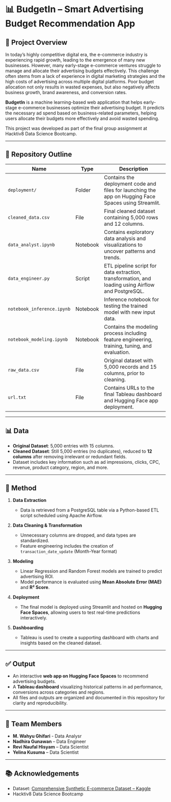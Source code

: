 # 📊 BudgetIn – Smart Advertising Budget Recommendation App

## 📌 Project Overview
In today’s highly competitive digital era, the e-commerce industry is experiencing rapid growth, leading to the emergence of many new businesses. However, many early-stage e-commerce ventures struggle to manage and allocate their advertising budgets effectively. This challenge often stems from a lack of experience in digital marketing strategies and the high costs of advertising across multiple digital platforms. Poor budget allocation not only results in wasted expenses, but also negatively affects business growth, brand awareness, and conversion rates.

**BudgetIn** is a machine learning-based web application that helps early-stage e-commerce businesses optimize their advertising budget. It predicts the necessary ad spend based on business-related parameters, helping users allocate their budgets more effectively and avoid wasted spending.

This project was developed as part of the final group assignment at Hacktiv8 Data Science Bootcamp.

---

## 📁 Repository Outline
| Name | Type | Description |
|------|------|-------------|
| `deployment/` | Folder | Contains the deployment code and files for launching the app on Hugging Face Spaces using Streamlit. |
| `cleaned_data.csv` | File | Final cleaned dataset containing 5,000 rows and 12 columns. |
| `data_analyst.ipynb` | Notebook | Contains exploratory data analysis and visualizations to uncover patterns and trends. |
| `data_engineer.py` | Script | ETL pipeline script for data extraction, transformation, and loading using Airflow and PostgreSQL. |
| `notebook_inference.ipynb` | Notebook | Inference notebook for testing the trained model with new input data. |
| `notebook_modeling.ipynb` | Notebook | Contains the modeling process including feature engineering, training, tuning, and evaluation. |
| `raw_data.csv` | File | Original dataset with 5,000 records and 15 columns, prior to cleaning. |
| `url.txt` | File | Contains URLs to the final Tableau dashboard and Hugging Face app deployment. |

---

## 📊 Data
- **Original Dataset**: 5,000 entries with 15 columns.
- **Cleaned Dataset**: Still 5,000 entries (no duplicates), reduced to **12 columns** after removing irrelevant or redundant fields.
- Dataset includes key information such as ad impressions, clicks, CPC, revenue, product category, region, and more.

---

## 🔁 Method

1. **Data Extraction**  
   - Data is retrieved from a PostgreSQL table via a Python-based ETL script scheduled using Apache Airflow.

2. **Data Cleaning & Transformation**  
   - Unnecessary columns are dropped, and data types are standardized.
   - Feature engineering includes the creation of `transaction_date_update` (Month-Year format)

3. **Modeling**  
   - Linear Regression and Random Forest models are trained to predict advertising ROI.
   - Model performance is evaluated using **Mean Absolute Error (MAE)** and **R² Score**.

4. **Deployment**  
   - The final model is deployed using Streamlit and hosted on **Hugging Face Spaces**, allowing users to test real-time predictions interactively.

5. **Dashboarding**  
   - Tableau is used to create a supporting dashboard with charts and insights based on the cleaned dataset.

---

## ✅ Output
- An interactive **web app on Hugging Face Spaces** to recommend advertising budgets.
- A **Tableau dashboard** visualizing historical patterns in ad performance, conversions across categories and regions.
- All files and outputs are organized and documented in this repository for clarity and reproducibility.

---

## 👥 Team Members
- **M. Wahyu Ghifari** - Data Analysr
- **Nadhira Gunawan** – Data Engineer  
- **Revi Naufal Hisyam** – Data Scientist
- **Yelina Kusuma** – Data Scientist  

---

## 📚 Acknowledgements
- Dataset: [Comprehensive Synthetic E-commerce Dataset – Kaggle](https://www.kaggle.com/datasets/imranalishahh/comprehensive-synthetic-e-commerce-dataset)
- Hacktiv8 Data Science Bootcamp
